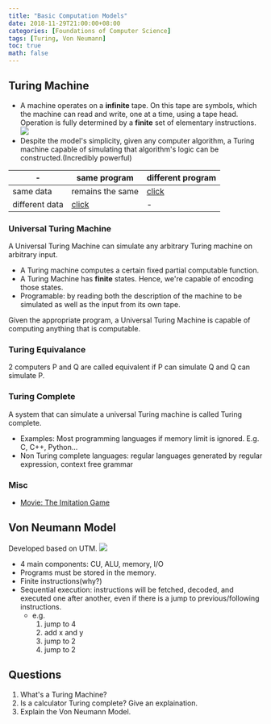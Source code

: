 ```yaml
---
title: "Basic Computation Models"
date: 2018-11-29T21:00:00+08:00
categories: [Foundations of Computer Science]
tags: [Turing, Von Neumann]
toc: true
math: false
---
```


## Turing Machine
- A machine operates on a **infinite** tape. On this tape are symbols, which the machine can read and write, one at a time, using a tape head. Operation is fully determined by a **finite** set of elementary instructions.![](https://web.mit.edu/manoli/turing/www/turing.gif)
- Despite the model's simplicity, given any computer algorithm, a Turing machine capable of simulating that algorithm's logic can be constructed.(Incredibly powerful)

| - | same program | different program |
 -- | ------------ | ----------------- 
| same data | remains the same | [click](https://drive.google.com/file/d/1K3VAs5Hpg4xKEnAZ3kAgZg0IIYlhO9Qy/view?usp=sharing) |
|different data| [click](https://drive.google.com/file/d/1jyigOHhJb-49BV3us9ZPxHuG7Gnac0PF/view?usp=sharing) | - |

### Universal Turing Machine

A Universal Turing Machine can simulate any arbitrary Turing machine on arbitrary input.
- A Turing machine computes a certain fixed partial computable function.
- A Turing Machine has **finite** states. Hence, we're capable of encoding those states.
- Programable: by reading both the description of the machine to be simulated as well as the input from its own tape.

Given the appropriate program, a Universal Turing Machine is capable of computing anything that is computable.

### Turing Equivalance

2 computers P and Q are called equivalent if P can simulate Q and Q can simulate P.

### Turing Complete

A system that can simulate a universal Turing machine is called Turing complete.
- Examples: Most programming languages if memory limit is ignored. E.g. C, C++, Python...
- Non Turing complete languages: regular languages generated by regular expression, context free grammar

### Misc
- [Movie: The Imitation Game](https://www.imdb.com/title/tt2084970/)

## Von Neumann Model
Developed based on UTM.
![](https://i.imgur.com/73Tb6aQ.png)

- 4 main components: CU, ALU, memory, I/O
- Programs must be stored in the memory.
- Finite instructions(why?)
- Sequential execution: instructions will be fetched, decoded, and executed one after another, even if there is a jump to previous/following instructions.
    - e.g.
        1. jump to 4
        2. add x and y
        3. jump to 2
        4. jump to 2

## Questions
1. What's a Turing Machine?
2. Is a calculator Turing complete? Give an explaination.
3. Explain the Von Neumann Model.

